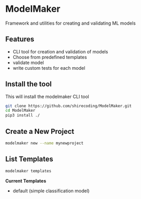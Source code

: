 # ModelMaker

Framework and utilities for creating and validating ML models

## Features

- CLI tool for creation and validation of models
- Choose from predefined templates
- validate model
- write custom tests for each model

## Install the tool

This will install the modelmaker CLI tool

```bash
git clone https://github.com/shirecoding/ModelMaker.git
cd ModelMaker
pip3 install ./
```

## Create a New Project

```bash
modelmaker new --name mynewproject
```

## List Templates

```bash
modelmaker templates
```

**Current Templates**

- default (simple classification model)